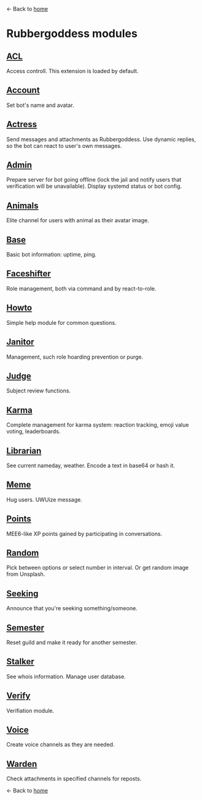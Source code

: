 ← Back to [home](../index.md)

# Rubbergoddess modules

## [ACL](acl.md)

Access controll. This extension is loaded by default.

## [Account](account.md)

Set bot's name and avatar.

## [Actress](actress.md)

Send messages and attachments as Rubbergoddess. Use dynamic replies, so the bot can react to user's own messages.

## [Admin](admin.md)

Prepare server for bot going offline (lock the jail and notify users that verification will be unavailable). Display systemd status or bot config.

## [Animals](animals.md)

Elite channel for users with animal as their avatar image.

## [Base](base.md)

Basic bot information: uptime, ping.

## [Faceshifter](faceshifter.md)

Role management, both via command and by react-to-role.

## [Howto](howto.md)

Simple help module for common questions.

## [Janitor](janitor.md)

Management, such role hoarding prevention or purge.

## [Judge](judge.md)

Subject review functions.

## [Karma](karma.md)

Complete management for karma system: reaction tracking, emoji value voting, leaderboards.

## [Librarian](librarian.md)

See current nameday, weather. Encode a text in base64 or hash it.

## [Meme](meme.md)

Hug users. UWUize message.

## [Points](points.md)

MEE6-like XP points gained by participating in conversations.

## [Random](random.md)

Pick between options or select number in interval. Or get random image from Unsplash.

## [Seeking](seeking.md)

Announce that you're seeking something/someone.

## [Semester](semester.md)

Reset guild and make it ready for another semester.

## [Stalker](stalker.md)

See whois information. Manage user database.

## [Verify](verify.md)

Verifiation module.

## [Voice](voice.md)

Create voice channels as they are needed.

## [Warden](warden.md)

Check attachments in specified channels for reposts.

← Back to [home](../index.md)
